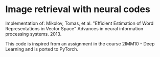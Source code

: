 # Image retrieval with neural codes

Implementation of: 
Mikolov, Tomas, et al. "Efficient Estimation of Word Representations in Vector Space" Advances in neural information processing systems. 2013.

This code is inspired from an assignment in the course 2IMM10 - Deep Learning and is ported to PyTorch.
